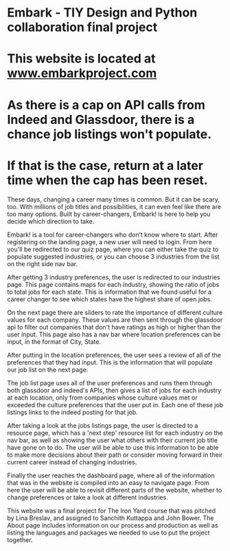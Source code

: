 # Embark - TIY Design and Python collaboration final project

# This website is located at www.embarkproject.com

# As there is a cap on API calls from Indeed and Glassdoor, there is a chance job listings won't populate.
# If that is the case, return at a later time when the cap has been reset.

These days, changing a career many times is common. But it can be scary, too. With millions of job titles and possibilities, it can even feel like there are too many options. Built by career-changers, Embark! is here to help you decide which direction to take.

Embark! is a tool for career-changers who don’t know where to start.  After registering on the landing page,
a new user will need to login.  From here you'll be redirected to our quiz page, where you can either
take the quiz to populate suggested industries, or you can choose 3 industries from the list on the right
side nav bar.

After getting 3 industry preferences, the user is redirected to our industries page.  This page contains
maps for each industry, showing the ratio of jobs to total jobs for each state.  This is information
that we found useful for a career changer to see which states have the highest share of open jobs.

On the next page there are sliders to rate the importance of different culture values for each company.
These values are then sent through the glassdoor api to filter out companies that don't have ratings
as high or higher than the user input.  This page also has a nav bar where location preferences can
be input, in the format of City, State.  

After putting in the location preferences, the user sees a review of all of the preferences that they
had input.  This is the information that will populate our job list on the next page.

The job list page uses all of the user preferences and runs them through both glassdoor and indeed's
APIs, then gives a list of jobs for each industry at each location, only from companies whose
culture values met or exceeded the culture preferences that the user put in.  Each one of these
job listings links to the indeed posting for that job.

After taking a look at the jobs listings page, the user is directed to a resource page,
which has a 'next step' resource list for each industry on the nav bar, as well as showing the
user what others with their current job title have gone on to do.  The user will be able to use this
information to be able to make more decisions about their path or consider moving forward in their
current career instead of changing industries.

Finally the user reaches the dashboard page, where all of the information that was in the website
is compiled into an easy to navigate page.  From here the user will be able to revisit different parts
of the website, whether to change preferences or take a look at different industries.

This website was a final project for The Iron Yard course that was pitched by Lina Breslav, and assigned to Sanchith Kuttappa and John Bower.  The About page includes information on our process and production as well as listing
the languages and packages we needed to use to put the project together.
